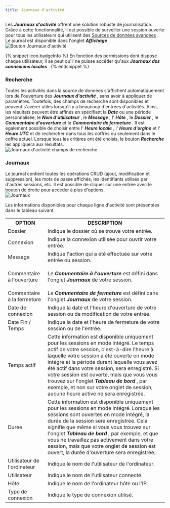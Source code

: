 ```yaml
---
title: Journaux d'activité
---
```

Les ***Journaux d&apos;activité*** offrent une solution robuste de journalisation. Grâce à cette fonctionnalité, il est possible de surveiller une session ouverte pour tous les utilisateurs qui utilisent des [Sources de données avancées](/fr/rdm/mac/data-sources/data-sources-types/advanced-data-sources/) . Le journal est disponible dans l&apos;onglet ***Affichage*** .  
![Bouton Journaux d'activité](/img/fr/rdm/mac/RDMMac0037.png) 

{% snippet icon.badgeInfo %} 
En fonction des permissions dont dispose chaque utilisateur, il se peut qu&apos;il ne puisse accéder qu&apos;aux ***Journaux des connexions locales*** . 
{% endsnippet %}
 
### Recherche 

Toutes les activités dans la source de données s&apos;affichent automatiquement lors de l&apos;ouverture des ***Journaux d&apos;activité*** , sans avoir à appliquer de paramètres. Toutefois, des champs de recherche sont disponibles et peuvent s&apos;avérer utiles lorsqu&apos;il y a beaucoup d&apos;entrées d&apos;activités. Ainsi, les résultats peuvent être affinés en spécifiant la ***Date*** ou une période personnalisée, le ***Nom d&apos;utilisateur*** , le ***Message*** , l&apos; ***Hôte*** , le ***Dossier*** , le ***Commentaire d&apos;ouverture*** et le ***Commentaire de fermeture*** . Il est également possible de choisir entre l&apos; ***Heure locale*** , l&apos; ***Heure d&apos;orgine*** et l&apos; ***Heure UTC*** et de rechercher dans tous les coffres ou seulement dans le coffre actuel. Lorsque tous les critères ont été choisis, le bouton ***Recherche*** les appliquera aux résultats.  
![Journaux d'activité champs de recherche](/img/fr/rdm/mac/RDMMac0038.png) 

### Journaux 
Le journal contient toutes les opérations CRUD (ajout, modification et suppression), les mots de passe affichés, les identifiants utilisés par d&apos;autres sessions, etc. Il est possible de cliquer sur une entrée avec le bouton de droite pour accéder à plus d&apos;options.  
![Journaux](/img/fr/rdm/mac/RDMMac0039.png) 

Les informations disponibles pour chaque ligne d&apos;activité sont présentées dans le tableau suivant.  

<table>
	<tr>
		<th>
OPTION 
		</th>
		<th>
DESCRIPTION 
		</th>
	</tr>
	<tr>
		<td>
Dossier 
		</td>
		<td>
Indique le dossier où se trouve votre entrée. 
		</td>
	</tr>
	<tr>
		<td>
Connexion 
		</td>
		<td>
Indique la connexion utilisée pour ouvrir votre entrée. 
		</td>
	</tr>
	<tr>
		<td>
Message 
		</td>
		<td>
Indique l&apos;action qui a été effectuée sur votre entrée ou session. 
		</td>
	</tr>
	<tr>
		<td>
Commentaire à l&apos;ouverture 
		</td>
		<td>
		
Le ***Commentaire à l&apos;ouverture*** est défini dans l&apos;onglet ***Journaux*** de votre session. 
		</td>
	</tr>
	<tr>
		<td>
Commentaire à la fermeture 
		</td>
		<td>
Le ***Commentaire de fermeture*** est défini dans l&apos;onglet ***Journaux*** de votre session. 
		</td>
	</tr>
	<tr>
		<td>
Date de connexion 
		</td>
		<td>
Indique la date et l&apos;heure d&apos;ouverture de votre session ou de modification de votre entrée. 
		</td>
	</tr>
	<tr>
		<td>
Date Fin / Temps 
		</td>
		<td>
Indique la date et l&apos;heure de fermeture de votre session ou de l&apos;entrée. 
		</td>
	</tr>
	<tr>
		<td>
Temps actif 
		</td>
		<td>
Cette information est disponible uniquement pour les sessions en mode intégré. Le temps actif de votre session, c&apos;est-à-dire l&apos;heure à laquelle votre session a été ouverte en mode intégré et la période durant laquelle vous avez été actif dans votre session, sera enregistré. Si votre session est ouverte, mais que vous vous trouvez sur l&apos;onglet ***Tableau de bord*** , par exemple, et non sur votre onglet de session, aucune heure active ne sera enregistrée. 
		</td>
	</tr>
	<tr>
		<td>
Durée 
		</td>
		<td>
Cette information est disponible uniquement pour les sessions en mode intégré. Lorsque les sessions sont ouvertes en mode intégré, la durée de la session sera enregistrée. Cela signifie que même si vous vous trouvez sur l&apos;onglet ***Tableau de bord*** , par exemple, et que vous ne travaillez pas activement dans votre session, mais que votre onglet de session est ouvert, la durée d&apos;ouverture sera enregistrée. 
		</td>
	</tr>
	<tr>
		<td>
Utilisateur de l&apos;ordinateur 
		</td>
		<td>
Indique le nom de l&apos;utilisateur de l&apos;ordinateur. 
		</td>
	</tr>
	<tr>
		<td>
Utilisateur 
		</td>
		<td>
Indique le nom de l&apos;utilisateur connecté. 
		</td>
	</tr>
	<tr>
		<td>
Hôte 
		</td>
		<td>
Indique le nom de l&apos;ordinateur hôte ou l&apos;IP. 
		</td>
	</tr>
	<tr>
		<td>
Type de connexion 
		</td>
		<td>
Indique le type de connexion utilisé. 
		</td>
	</tr>
</table>


